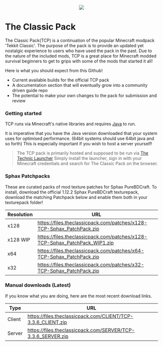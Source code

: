 <p align="center">
  <img src="https://i.imgur.com/cP0bl4A.png">
</p>

# The Classic Pack

The Classic Pack(TCP) is a continuation of the popular Minecraft modpack 'Tekkit Classic'. The purpose of the pack is to provide an updated yet nostalgic experience to users who have used the pack in the past.
Due to the nature of the included mods, TCP is a great place for Minecraft modded survival beginners to get to grips with some of the mods that started it all!

Here is what you should expect from this Github!
  - Current available builds for the official TCP pack 
  - A documentation section that will eventually grow into a community driven guide repo
  - The potential to make your own changes to the pack for submission and review
### Getting started

TCP runs via Minecraft's native libraries and requires [Java](https://java.com/en/download/) to run.

It is imperative that you have the Java version downloaded that your system uses for optimised performance. (64bit systems should use 64bit java and so forth) This is especially important if you wish to host a server yourself!
>The TCP pack is primarily hosted and supposed to be run via [The Technic Launcher](https://www.technicpack.net/download)
>Simply install the launcher, sign in with your Minecraft credentials and search for The Classic Pack on the browser.

### Sphax Patchpacks
These are curated packs of mod texture patches for Sphax PureBDCraft. 
To install, download the official 1.12.2 Sphax PureBDCraft texturepack, download the matching Patchpack below and enable them both in your texturepack folder!

| Resolution | URL |
| ------ | ------ |
|x128|https://files.theclassicpack.com/patches/x128-TCP-Sphax_PatchPack.zip|
|x128 WIP|https://files.theclassicpack.com/patches/x128-TCP-Sphax_PatchPack_WIP1.zip|
|x64|https://files.theclassicpack.com/patches/x64-TCP-Sphax_PatchPack.zip|
|x32|https://files.theclassicpack.com/patches/x32-TCP-Sphax_PatchPack.zip|

### Manual downloads (Latest)
If you know what you are doing, here are the most recent download links.

| Type | URL |
| ------ | ------ |
| Client | https://files.theclassicpack.com/CLIENT/TCP-3.3.6_CLIENT.zip |
| Server | https://files.theclassicpack.com/SERVER/TCP-3.3.6_SERVER.zip |

